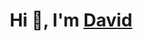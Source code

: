 <h1 align="center">Hi 👋, I'm <a href="https://www.linkedin.com/in/david-mu%C3%B1oz-olaya/" target="blank">
David</a></h1>
